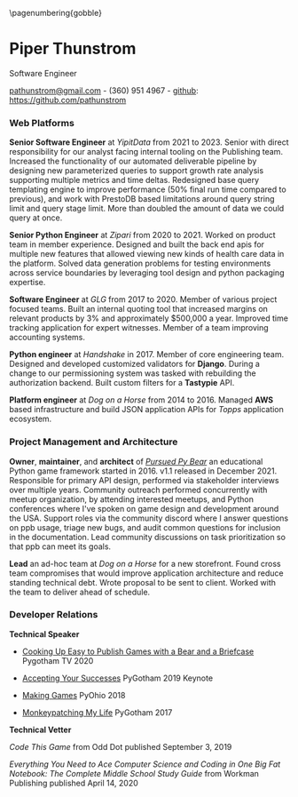 \pagenumbering{gobble}
# Piper Thunstrom

Software Engineer

pathunstrom@gmail.com - (360) 951 4967 -
[github](https://github.com/pathunstrom): https://github.com/pathunstrom

### Web Platforms

**Senior Software Engineer** at *YipitData* from 2021 to 2023.
Senior with direct responsibility for our analyst facing internal tooling on
the Publishing team.
Increased the functionality of our automated deliverable pipeline by designing new
parameterized queries to support growth rate analysis supporting multiple metrics and
time deltas.
Redesigned base query templating engine to improve performance (50% final
run time compared to previous), and work with PrestoDB based limitations around query
string limit and query stage limit. More than doubled the amount of data we could query
at once.

**Senior Python Engineer** at *Zipari* from 2020 to 2021. Worked on product team
in member experience. Designed and built the back end apis for multiple new
features that allowed viewing new kinds of health care data in the platform.
Solved data generation problems for testing environments across service boundaries
by leveraging tool design and python packaging expertise.

**Software Engineer** at *GLG* from 2017 to 2020. Member of various
project focused teams. Built an internal quoting tool that increased margins
on relevant products by 3% and approximately $500,000 a year. Improved time
tracking application for expert witnesses. Member of a team improving accounting
systems.

**Python engineer** at *Handshake* in 2017. Member of core engineering team.
Designed and developed customized validators for **Django**. During a change
to our permissioning system was tasked with rebuilding the authorization
backend. Built custom filters for a **Tastypie** API.

**Platform engineer** at *Dog on a Horse* from 2014 to 2016. Managed **AWS**
based infrastructure and build JSON application APIs for *Topps* application
ecosystem.

### Project Management and Architecture

**Owner**, **maintainer**, and **architect** of
*[Pursued Py Bear](https://github.com/ppb/pursuedpybear)* an
educational Python game framework started in 2016. v1.1 released in December 2021.
Responsible for primary API design, performed via stakeholder interviews over
multiple years. Community outreach performed concurrently with meetup organization,
by attending interested meetups, and Python conferences where I've spoken on game
design and development around the USA. Support roles via the community discord where
I answer questions on ppb usage, triage new bugs, and audit common questions for inclusion
in the documentation. Lead community discussions on task prioritization so that ppb
can meet its goals.

**Lead** an ad-hoc team at *Dog on a Horse* for a new storefront. Found cross
team compromises that would improve application architecture and reduce
standing technical debt. Wrote proposal to be sent to client. Worked with the
team to deliver ahead of schedule.

### Developer Relations

**Technical Speaker**

* [Cooking Up Easy to Publish Games with a Bear and a Briefcase](https://www.youtube.com/watch?v=TbddkkmrF_0) Pygotham
  TV 2020
* [Accepting Your Successes](https://2019.pygotham.org/talks/keynote-accepting-your-successes/) PyGotham 2019 Keynote

* [Making Games](https://youtu.be/ZM7CjZXccY8) PyOhio 2018
* [Monkeypatching My Life](https://2017.pygotham.org/talks/monkey-patching-my-life-being-a-trans-python-developer/)
  PyGotham 2017

**Technical Vetter**

*Code This Game* from Odd Dot published September 3, 2019

*Everything You Need to Ace Computer Science and Coding in One Big Fat Notebook:
The Complete Middle School Study Guide* from Workman Publishing published April 14, 2020
